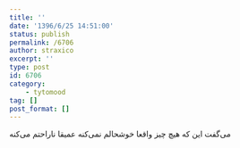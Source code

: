 ```yaml
---
title: ''
date: '1396/6/25 14:51:00'
status: publish
permalink: /6706
author: straxico
excerpt: ''
type: post
id: 6706
category:
    - tytomood
tag: []
post_format: []
---
```

می‌گفت ‏این که هیچ چیز واقعا خوشحالم نمی‌کنه عمیقا ناراحتم می‌کنه